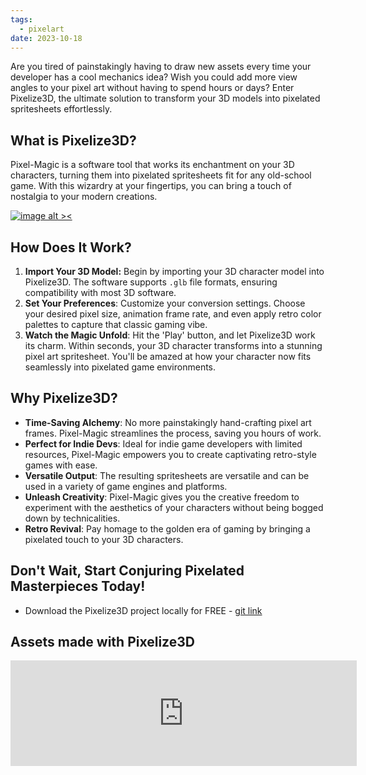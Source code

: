 ```yaml
---
tags:
  - pixelart
date: 2023-10-18
---
```


Are you tired of painstakingly having to draw new assets every time your developer has a cool mechanics idea? Wish you could add more view angles to your pixel art without having to spend hours or days? Enter Pixelize3D, the ultimate solution to transform your 3D models into pixelated spritesheets effortlessly.

## What is Pixelize3D?

Pixel-Magic is a software tool that works its enchantment on your 3D characters, turning them into pixelated spritesheets fit for any old-school game. With this wizardry at your fingertips, you can bring a touch of nostalgia to your modern creations.

[![image alt ><](https://markdown-videos-api.jorgenkh.no/url?url=https%3A%2F%2Fwww.youtube.com%2Fwatch%3Fv%3Dez4lOfKzFbA)](https://www.youtube.com/watch?v=ez4lOfKzFbA)
## How Does It Work?

1. **Import Your 3D Model:** Begin by importing your 3D character model into Pixelize3D. The software supports `.glb` file formats, ensuring compatibility with most 3D software.
2. **Set Your Preferences**: Customize your conversion settings. Choose your desired pixel size, animation frame rate, and even apply retro color palettes to capture that classic gaming vibe.
3. **Watch the Magic Unfold**: Hit the 'Play' button, and let Pixelize3D work its charm. Within seconds, your 3D character transforms into a stunning pixel art spritesheet. You'll be amazed at how your character now fits seamlessly into pixelated game environments.

## Why Pixelize3D?

- **Time-Saving Alchemy**: No more painstakingly hand-crafting pixel art frames. Pixel-Magic streamlines the process, saving you hours of work.
- **Perfect for Indie Devs**: Ideal for indie game developers with limited resources, Pixel-Magic empowers you to create captivating retro-style games with ease.
- **Versatile Output**: The resulting spritesheets are versatile and can be used in a variety of game engines and platforms.
- **Unleash Creativity**: Pixel-Magic gives you the creative freedom to experiment with the aesthetics of your characters without being bogged down by technicalities.
- **Retro Revival**: Pay homage to the golden era of gaming by bringing a pixelated touch to your 3D characters.

## Don't Wait, Start Conjuring Pixelated Masterpieces Today!

* Download the Pixelize3D project locally for FREE - [git link](https://github.com/GianiStatie/pixelize3d)

## Assets made with Pixelize3D

<iframe frameborder="0" src="https://itch.io/embed/2318776?border_width=2&amp;bg_color=222222&amp;fg_color=eeeeee&amp;border_color=363636" width="554" height="169"><a href="https://2bytesgoat.itch.io/ghost-master-01">Ghost Master - Free 2D Animated Character by 2BytesGoat</a></iframe>